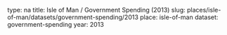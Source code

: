type: na
title: Isle of Man / Government Spending (2013)
slug: places/isle-of-man/datasets/government-spending/2013
place: isle-of-man
dataset: government-spending
year: 2013

